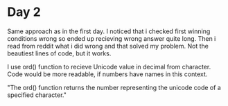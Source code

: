 # Day 2

Same approach as in the first day. I noticed that i checked first winning conditions wrong
so ended up recieving wrong answer quite long. Then i read from reddit
what i did wrong and that solved my problem. Not the beautiest lines of code, but it works.

I use ord() function to recieve Unicode value in decimal from
character. Code would be more readable, if numbers have
names in this context.

"The ord() function returns the number representing the unicode code of a specified character."
